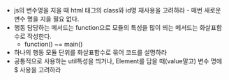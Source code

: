 - js의 변수명을 지을 때 html 태그의 class와 id명 재사용을 고려하라 - 매번 새로운 변수 명을 지을 필요 없다.
- 행동 담당하는 메서드는 function으로 모듈의 특성을 많이 띄는 메서드는 화살표함수로 작성한다.
	- function() ~= main()
- 하나의 행동 모듈 단위를 화살표함수로 묶어 코드를 설명하라
- 공통적으로 사용하는 util특성을 띄거나, Element를 담을 때(value말고) 변수 명에 $ 사용을 고려하라